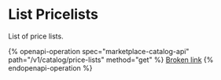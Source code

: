 # List Pricelists

List of price lists.

{% openapi-operation spec="marketplace-catalog-api" path="/v1/catalog/price-lists" method="get" %}
[Broken link](broken-reference)
{% endopenapi-operation %}
